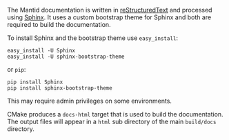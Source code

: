 The Mantid documentation is written in [reStructuredText](http://docutils.sourceforge.net/rst.html) and processed using [Sphinx](http://sphinx.pocoo.org/). It uses a custom
bootstrap theme for Sphinx and both are required to build the documentation.

To install Sphinx and the bootstrap theme use `easy_install`:

    easy_install -U Sphinx
    easy_install -U sphinx-bootstrap-theme

or `pip`:

    pip install Sphinx
    pip install sphinx-bootstrap-theme

This may require admin privileges on some environments.

CMake produces a `docs-html` target that is used to build the documentation. The output files will appear in a `html` sub directory of the main `build/docs` directory.
